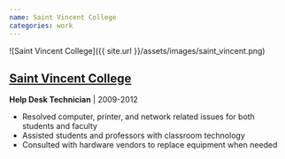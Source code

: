 ```yaml
---
name: Saint Vincent College
categories: work
---
```


![Saint Vincent College]({{ site.url }}/assets/images/saint_vincent.png)

## [Saint Vincent College](http://www.stvincent.edu)
**Help Desk Technician** | 2009-2012

* Resolved computer, printer, and network related issues for both students and faculty
* Assisted students and professors with classroom technology
* Consulted with hardware vendors to replace equipment when needed
